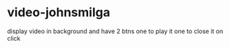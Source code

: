 # video-johnsmilga
display video in background and have 2 btns one to play it one to close it on click

